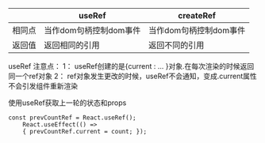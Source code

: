 
|  | useRef |createRef |
|--|--|--|
| 相同点 | 当作dom句柄控制dom事件 |当作dom句柄控制dom事件|
|返回值|返回相同的引用|返回不同的引用|


useRef 注意点：
1： useRef创建的是{current : ... }对象.在每次渲染的时候返回同一个ref对象
2： ref对象发生更改的时候，useRef不会通知，变成.current属性不会引发组件重新渲染

使用useRef获取上一轮的状态和props
```JS
const prevCountRef = React.useRef();
 	React.useEffect(() => 
 	{ prevCountRef.current = count; });
```


<!--stackedit_data:
eyJoaXN0b3J5IjpbNDA4OTAxNTYwXX0=
-->